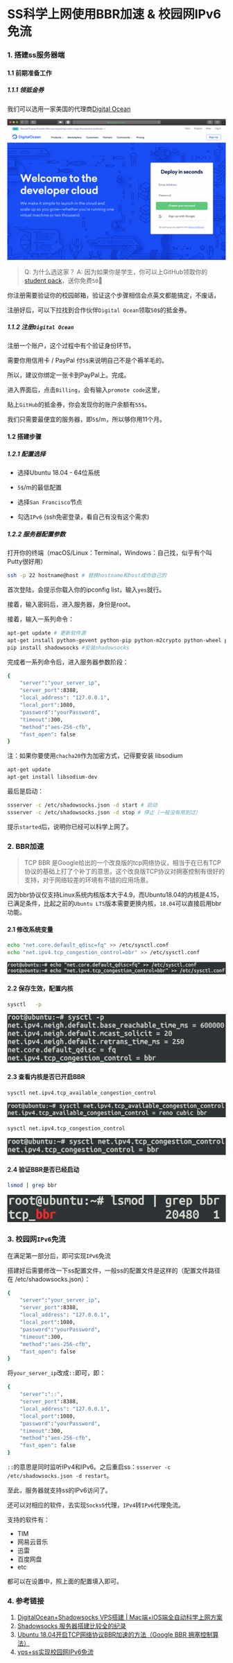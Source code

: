 
# SS科学上网使用BBR加速 & 校园网IPv6免流

### 1. 搭建ss服务器端

#### 1.1 前期准备工作

##### 1.1.1 领抵金券

我们可以选用一家美国的代理商[Digital Ocean](https://cloud.digitalocean.com)

![0](https://raw.githubusercontent.com/fuujiro/pictures/master/BBR/0.png)

> Q: 为什么选这家？
> A: 因为如果你是学生，你可以上GitHub领取你的[student pack](https://education.github.com/pack)，送你免费`50`🔪

你注册需要验证你的校园邮箱，验证这个步骤相信会点英文都能搞定，不废话，

注册好后，可以下拉找到合作伙伴`Digital Ocean`领取`50$`的抵金券。

##### 1.1.2 注册`Digital Ocean`

注册一个账户，这个过程中有个验证身份环节。

需要你用信用卡 / PayPal 付`5$`来说明自己不是个褥羊毛的。

所以，建议你绑定一张卡到PayPal上。完成。

进入界面后，点击`Billing`，会有输入`promote code`这里，

贴上`GitHub`的抵金券，你会发现你的账户余额有`55$`。

我们只需要最便宜的服务器，即`5$`/m，所以够你用11个月。

#### 1.2 搭建步骤

##### 1.2.1 配置选择

* 选择Ubuntu 18.04 - 64位系统

* `5$`/m的最低配置

* 选择`San Francisco`节点

* 勾选`IPv6` (ssh免密登录，看自己有没有这个需求)

##### 1.2.2 服务器配置参数

打开你的终端（macOS/Linux：Terminal，Windows：自己找，似乎有个叫Putty很好用）

```bash
ssh -p 22 hostname@host # 替换hostname和host成你自己的
```

首次登陆，会提示你载入你的ipconfig list，输入`yes`就行。

接着，输入密码后，进入服务器，身份是root。

接着，输入一系列命令：

```bash
apt-get update # 更新软件源
apt-get install python-gevent python-pip python-m2crypto python-wheel python-setuptools # 安装pip以及包
pip install shadowsocks #安装shadowsocks
```

完成者一系列命令后，进入服务器参数阶段：

```bash
{
    "server":"your_server_ip",
    "server_port":8388,
    "local_address": "127.0.0.1",
    "local_port":1080,
    "password":"yourPassword",
    "timeout":300,
    "method":"aes-256-cfb",
    "fast_open": false
}
```

注：如果你要使用`chacha20`作为加密方式，记得要安装 libsodium

```bash
apt-get update
apt-get install libsodium-dev
```

最后是启动：

```bash
ssserver -c /etc/shadowsocks.json -d start # 启动
ssserver -c /etc/shadowsocks.json -d stop # 停止（一般没有用到过）
```

提示`started`后，说明你已经可以科学上网了。

### 2. BBR加速

> TCP BBR 是Google给出的一个改良版的tcp网络协议，相当于在已有TCP协议的基础上打了个补丁的意思，这个改良版TCP协议对拥塞控制有很好的支持，对于网络较差的环境有不错的应用场景。

因为bbr协议仅支持Linux系统内核版本大于4.9，而Ubuntu18.04的内核是4.15，已满足条件，比起之前的`Ubuntu LTS`版本需要更换内核，`18.04`可以直接启用bbr功能。

#### 2.1 修改系统变量

```bash
echo "net.core.default_qdisc=fq" >> /etc/sysctl.conf
echo "net.ipv4.tcp_congestion_control=bbr" >> /etc/sysctl.conf
```

![1](https://raw.githubusercontent.com/fuujiro/pictures/master/BBR/1.png)

#### 2.2 保存生效，配置内核

```bash
sysctl   -p
```

![2](https://raw.githubusercontent.com/fuujiro/pictures/master/BBR/2.png)

#### 2.3 查看内核是否已开启BBR

```bash
sysctl net.ipv4.tcp_available_congestion_control
```

![3](https://raw.githubusercontent.com/fuujiro/pictures/master/BBR/3.png)


```bash
sysctl net.ipv4.tcp_congestion_control
```

![4](https://raw.githubusercontent.com/fuujiro/pictures/master/BBR/4.png)

#### 2.4 验证BBR是否已经启动

```bash
lsmod | grep bbr
```

![5](https://raw.githubusercontent.com/fuujiro/pictures/master/BBR/5.png)

### 3. 校园网`IPv6`免流

在满足第一部分后，即可实现`IPv6`免流

搭建好后需要修改一下ss配置文件，一般ss的配置文件是这样的（配置文件路径在 /etc/shadowsocks.json）：


```bash
{
    "server":"your_server_ip",
    "server_port":8388,
    "local_address": "127.0.0.1",
    "local_port":1080,
    "password":"yourPassword",
    "timeout":300,
    "method":"aes-256-cfb",
    "fast_open": false
}
```

将`your_server_ip`改成`::`即可，即：

```bash
{
    "server":"::",
    "server_port":8388,
    "local_address": "127.0.0.1",
    "local_port":1080,
    "password":"yourPassword",
    "timeout":300,
    "method":"aes-256-cfb",
    "fast_open": false
}
```

`::`的意思是同时监听IPv4和IPv6。之后重启ss：`ssserver -c /etc/shadowsocks.json -d restart`。

至此，服务器就支持ss的IPv6访问了。

还可以对相应的软件，去实现`Socks5`代理，`IPv4`转`IPv6`代理免流。

支持的软件有：

* TIM
* 网易云音乐
* 迅雷
* 百度网盘
* etc

都可以在设置中，照上面的配置填入即可。

### 4. 参考链接

1. [DigitalOcean+Shadowsocks VPS搭建 | Mac端+iOS端全自动科学上网方案](http://daipei.me/posts/cross_firewall_with_digitalocean_shadowsocks/)
2. [Shadowsocks 服务器搭建比较全的纪录](https://kylindc.github.io/post/63883/)
3. [Ubuntu 18.04开启TCP网络协议BBR加速的方法（Google BBR 拥塞控制算法）](https://www.cnblogs.com/devilmaycry812839668/p/10353621.html)
4. [vps+ss实现校园网IPv6免流](https://www.flyzy2005.com/tech/ss-ipv6-no-traffic/)

